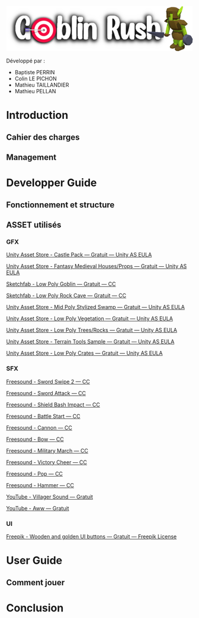 ![img](.\Assets\Images\Logo.png)

Développé par :

- Baptiste PERRIN
- Colin LE PICHON
- Mathieu TAILLANDIER
- Mathieu PELLAN



# Introduction



## Cahier des charges



## Management



# Developper Guide

## Fonctionnement et structure



## ASSET utilisés

### GFX

[Unity Asset Store - Castle Pack — Gratuit — Unity AS EULA](https://assetstore.unity.com/packages/3d/environments/castle-pack-by-progru-185976)

[Unity Asset Store - Fantasy Medieval Houses/Props — Gratuit — Unity AS EULA](https://assetstore.unity.com/packages/3d/environments/fantasy/free-fantasy-medieval-houses-and-props-pack-167010)

[Sketchfab - Low Poly Goblin — Gratuit — CC](https://sketchfab.com/3d-models/low-poly-goblin-rigged-7dc07eff136d4725ac6d1d5001656182)

[Sketchfab - Low Poly Rock Cave — Gratuit — CC](https://sketchfab.com/3d-models/low-poly-rock-cave-7923065c6e5449dc8cdc5dd2ae653fbe)

[Unity Asset Store - Mid Poly Stylized Swamp — Gratuit — Unity AS EULA](https://assetstore.unity.com/packages/3d/environments/landscapes/free-mid-poly-stylized-swamp-remastered-123765)

[Unity Asset Store - Low Poly Vegetation — Gratuit — Unity AS EULA](https://assetstore.unity.com/packages/3d/environments/low-poly-free-vegetation-kit-176906)

[Unity Asset Store - Low Poly Trees/Rocks — Gratuit — Unity AS EULA](https://assetstore.unity.com/packages/3d/vegetation/lowpoly-trees-and-rocks-88376)

[Unity Asset Store - Terrain Tools Sample — Gratuit — Unity AS EULA](https://assetstore.unity.com/packages/2d/textures-materials/nature/terrain-tools-sample-asset-pack-145808)

[Unity Asset Store - Low Poly Crates — Gratuit — Unity AS EULA](https://assetstore.unity.com/packages/3d/props/low-poly-crates-80037)

### SFX

[Freesound - Sword Swipe 2 — CC](https://freesound.org/people/LukeSharples/sounds/209122/) 

[Freesound - Sword Attack — CC](https://freesound.org/people/Saviraz/sounds/547600/)

[Freesound - Shield Bash Impact — CC](https://freesound.org/people/Hybrid_V/sounds/319590/)

[Freesound - Battle Start — CC](https://freesound.org/people/Sound_Genius78/sounds/430772/)

[Freesound - Cannon — CC](https://freesound.org/people/Isaac200000/sounds/184650/)

[Freesound - Bow — CC](https://freesound.org/people/Erdie/sounds/65734/)

[Freesound - Military March — CC](https://freesound.org/people/zagi2/sounds/204196/)

[Freesound - Victory Cheer — CC](https://freesound.org/people/chripei/sounds/165491/)

[Freesound - Pop — CC](https://freesound.org/people/deraj/sounds/202230/)

[Freesound - Hammer — CC](https://freesound.org/people/sgrowe/sounds/342542/)

[YouTube - Villager Sound — Gratuit](https://www.youtube.com/watch?v=561xYvjMbNk)

[YouTube - Aww — Gratuit](https://www.youtube.com/watch?v=ltjT25GyXTM)

### UI

[Freepik - Wooden and golden UI buttons — Gratuit — Freepik License](https://www.freepik.com/free-vector/wooden-gold-buttons-ui-game_12760665.htm#page=1&query=wood%20ui&position=1)

# User Guide

## Comment jouer

# Conclusion



